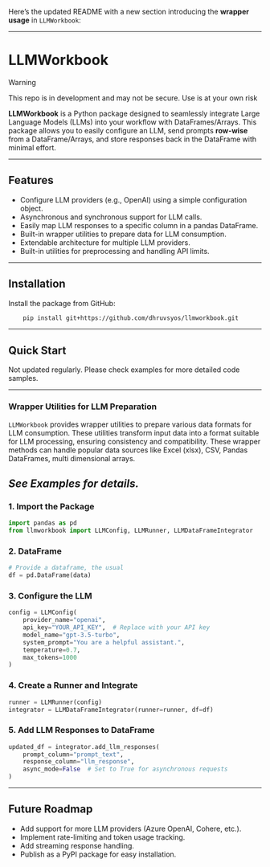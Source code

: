 Here’s the updated README with a new section introducing the **wrapper usage** in `LLMWorkbook`:

---

# **LLMWorkbook**

> [!WARNING]
> This repo is in development and may not be secure. Use is at your own risk

**LLMWorkbook** is a Python package designed to seamlessly integrate Large Language Models (LLMs) into your workflow with DataFrames/Arrays. This package allows you to easily configure an LLM, send prompts **row-wise** from a DataFrame/Arrays, and store responses back in the DataFrame with minimal effort.

---

## **Features**

- Configure LLM providers (e.g., OpenAI) using a simple configuration object.
- Asynchronous and synchronous support for LLM calls.
- Easily map LLM responses to a specific column in a pandas DataFrame.
- Built-in wrapper utilities to prepare data for LLM consumption.
- Extendable architecture for multiple LLM providers.
- Built-in utilities for preprocessing and handling API limits.

---

## **Installation**

Install the package from GitHub:

```bash
    pip install git+https://github.com/dhruvsyos/llmworkbook.git
```

---

## **Quick Start**
Not updated regularly. Please check examples for more detailed code samples.

---

### **Wrapper Utilities for LLM Preparation**

`LLMWorkbook` provides wrapper utilities to prepare various data formats for LLM consumption. These utilities transform input data into a format suitable for LLM processing, ensuring consistency and compatibility.
These wrapper methods can handle popular data sources like Excel (xlsx), CSV, Pandas DataFrames, multi dimensional arrays.

*See Examples for details.*
---

### **1. Import the Package**

```python
import pandas as pd
from llmworkbook import LLMConfig, LLMRunner, LLMDataFrameIntegrator
```

### **2. DataFrame**

```python
# Provide a dataframe, the usual
df = pd.DataFrame(data)
```

### **3. Configure the LLM**

```python
config = LLMConfig(
    provider_name="openai",
    api_key="YOUR_API_KEY",  # Replace with your API key
    model_name="gpt-3.5-turbo",
    system_prompt="You are a helpful assistant.",
    temperature=0.7,
    max_tokens=1000
)
```

### **4. Create a Runner and Integrate**

```python
runner = LLMRunner(config)
integrator = LLMDataFrameIntegrator(runner=runner, df=df)
```

### **5. Add LLM Responses to DataFrame**

```python
updated_df = integrator.add_llm_responses(
    prompt_column="prompt_text",
    response_column="llm_response",
    async_mode=False  # Set to True for asynchronous requests
)

```

---

## **Future Roadmap**

- Add support for more LLM providers (Azure OpenAI, Cohere, etc.).
- Implement rate-limiting and token usage tracking.
- Add streaming response handling.
- Publish as a PyPI package for easy installation.
